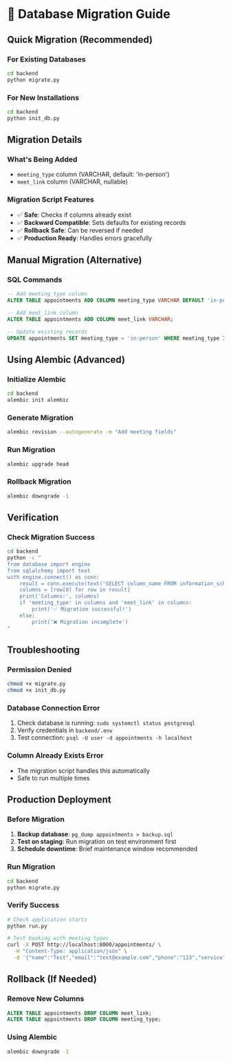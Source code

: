 # 🔄 Database Migration Guide

## Quick Migration (Recommended)

### For Existing Databases
```bash
cd backend
python migrate.py
```

### For New Installations
```bash
cd backend
python init_db.py
```

## Migration Details

### What's Being Added
- `meeting_type` column (VARCHAR, default: 'in-person')
- `meet_link` column (VARCHAR, nullable)

### Migration Script Features
- ✅ **Safe**: Checks if columns already exist
- ✅ **Backward Compatible**: Sets defaults for existing records
- ✅ **Rollback Safe**: Can be reversed if needed
- ✅ **Production Ready**: Handles errors gracefully

## Manual Migration (Alternative)

### SQL Commands
```sql
-- Add meeting_type column
ALTER TABLE appointments ADD COLUMN meeting_type VARCHAR DEFAULT 'in-person';

-- Add meet_link column  
ALTER TABLE appointments ADD COLUMN meet_link VARCHAR;

-- Update existing records
UPDATE appointments SET meeting_type = 'in-person' WHERE meeting_type IS NULL;
```

## Using Alembic (Advanced)

### Initialize Alembic
```bash
cd backend
alembic init alembic
```

### Generate Migration
```bash
alembic revision --autogenerate -m "Add meeting fields"
```

### Run Migration
```bash
alembic upgrade head
```

### Rollback Migration
```bash
alembic downgrade -1
```

## Verification

### Check Migration Success
```bash
cd backend
python -c "
from database import engine
from sqlalchemy import text
with engine.connect() as conn:
    result = conn.execute(text('SELECT column_name FROM information_schema.columns WHERE table_name = \\'appointments\\''))
    columns = [row[0] for row in result]
    print('Columns:', columns)
    if 'meeting_type' in columns and 'meet_link' in columns:
        print('✅ Migration successful!')
    else:
        print('❌ Migration incomplete')
"
```

## Troubleshooting

### Permission Denied
```bash
chmod +x migrate.py
chmod +x init_db.py
```

### Database Connection Error
1. Check database is running: `sudo systemctl status postgresql`
2. Verify credentials in `backend/.env`
3. Test connection: `psql -U user -d appointments -h localhost`

### Column Already Exists Error
- The migration script handles this automatically
- Safe to run multiple times

## Production Deployment

### Before Migration
1. **Backup database**: `pg_dump appointments > backup.sql`
2. **Test on staging**: Run migration on test environment first
3. **Schedule downtime**: Brief maintenance window recommended

### Run Migration
```bash
cd backend
python migrate.py
```

### Verify Success
```bash
# Check application starts
python run.py

# Test booking with meeting types
curl -X POST http://localhost:8000/appointments/ \
  -H "Content-Type: application/json" \
  -d '{"name":"Test","email":"test@example.com","phone":"123","service":"Test","appointment_date":"2024-01-01","appointment_time":"10:00","meeting_type":"online","meet_link":"https://meet.google.com/new"}'
```

## Rollback (If Needed)

### Remove New Columns
```sql
ALTER TABLE appointments DROP COLUMN meet_link;
ALTER TABLE appointments DROP COLUMN meeting_type;
```

### Using Alembic
```bash
alembic downgrade -1
```